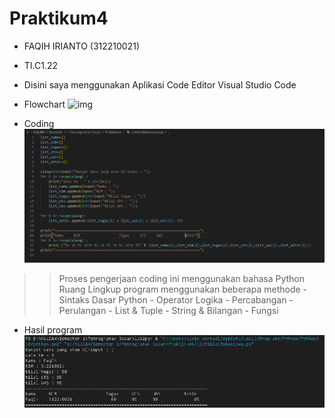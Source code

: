 # Praktikum4

- FAQIH IRIANTO (312210021)
- TI.C1.22
- Disini saya menggunakan Aplikasi Code Editor Visual Studio Code

- Flowchart
    ![img](foto/Fowchart.png)
- Coding
    ![img](foto/Coding.png)

>>Proses pengerjaan coding ini menggunakan bahasa Python
>>Ruang Lingkup program menggunakan beberapa methode
    - Sintaks Dasar Python
    - Operator Logika
    - Percabangan
    - Perulangan
    - List & Tuple
    - String & Bilangan
    - Fungsi

- Hasil program
    ![img](foto/hasil.png)
 
